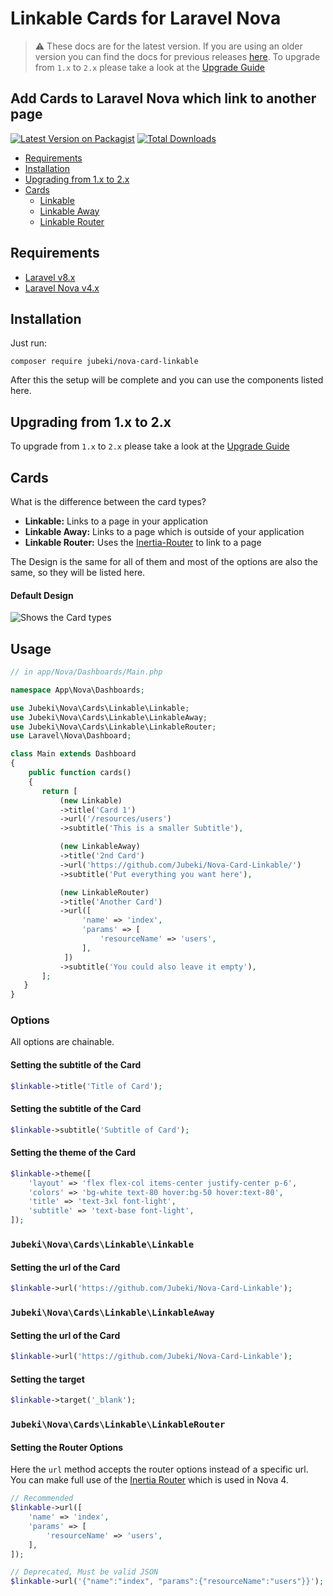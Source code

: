 # Linkable Cards for Laravel Nova

> ⚠️ These docs are for the latest version. If you are using an older version you can find the docs for previous releases [here](https://github.com/Jubeki/Nova-Card-Linkable/tree/1.x#readme). To upgrade from `1.x` to `2.x` please take a look at the [Upgrade Guide](UPGRADE.md)

## Add Cards to Laravel Nova which link to another page

[![Latest Version on Packagist](https://img.shields.io/packagist/v/jubeki/nova-card-linkable.svg?style=flat-square)](https://packagist.org/packages/jubeki/nova-card-linkable)
[![Total Downloads](https://img.shields.io/packagist/dt/jubeki/nova-card-linkable.svg?style=flat-square)](https://packagist.org/packages/jubeki/nova-card-linkable)

* [Requirements](#requirements)
* [Installation](#installation)
* [Upgrading from 1.x to 2.x](#upgrading-from-1.x-to-2.x)
* [Cards](#cards)
    * [Linkable](#linkable)
    * [Linkable Away](#linkable-away)
    * [Linkable Router](#linkable-router)

## Requirements

* [Laravel v8.x](https://laravel.com/docs/8.x)
* [Laravel Nova v4.x](https://nova.laravel.com/docs/4.0/)

## Installation

Just run:  
```
composer require jubeki/nova-card-linkable
```
After this the setup will be complete and you can use the components listed here.

## Upgrading from 1.x to 2.x

To upgrade from `1.x` to `2.x` please take a look at the [Upgrade Guide](UPGRADE.md)

## Cards

What is the difference between the card types?
* **Linkable:** Links to a page in your application
* **Linkable Away:** Links to a page which is outside of your application
* **Linkable Router:** Uses the [Inertia-Router](https://inertiajs.com/routing) to link to a page

The Design is the same for all of them and most of the options are also the same, so they will be listed here.

#### Default Design
![Shows the Card types](card.png)
<!-- TODO: New Image for Laravel Nova 4 -->

## Usage

<!-- TODO: Upgrade usage for Laravel Nova 4 -->
```php
// in app/Nova/Dashboards/Main.php

namespace App\Nova\Dashboards;

use Jubeki\Nova\Cards\Linkable\Linkable;
use Jubeki\Nova\Cards\Linkable\LinkableAway;
use Jubeki\Nova\Cards\Linkable\LinkableRouter;
use Laravel\Nova\Dashboard;

class Main extends Dashboard
{
    public function cards()
    {
       return [
           (new Linkable)
           ->title('Card 1')
           ->url('/resources/users')
           ->subtitle('This is a smaller Subtitle'),

           (new LinkableAway)
           ->title('2nd Card')
           ->url('https://github.com/Jubeki/Nova-Card-Linkable/')
           ->subtitle('Put everything you want here'),

           (new LinkableRouter)
           ->title('Another Card')
           ->url([
                'name' => 'index',
                'params' => [
                    'resourceName' => 'users',
                ],
            ])
           ->subtitle('You could also leave it empty'),
       ];
   }
}
```

### Options

All options are chainable.

#### Setting the subtitle of the Card

```php
$linkable->title('Title of Card');
```

#### Setting the subtitle of the Card

```php
$linkable->subtitle('Subtitle of Card');
```

#### Setting the theme of the Card

```php
$linkable->theme([
    'layout' => 'flex flex-col items-center justify-center p-6',
    'colors' => 'bg-white text-80 hover:bg-50 hover:text-80',
    'title' => 'text-3xl font-light',
    'subtitle' => 'text-base font-light',
]);
```

### `Jubeki\Nova\Cards\Linkable\Linkable`

#### Setting the url of the Card

```php
$linkable->url('https://github.com/Jubeki/Nova-Card-Linkable');
```

### `Jubeki\Nova\Cards\Linkable\LinkableAway`

#### Setting the url of the Card

```php
$linkable->url('https://github.com/Jubeki/Nova-Card-Linkable');
```

#### Setting the target
```php
$linkable->target('_blank');
```

### `Jubeki\Nova\Cards\Linkable\LinkableRouter`

#### Setting the Router Options

Here the `url` method accepts the router options instead of a specific url. You can make full use of the [Inertia Router](https://inertiajs.com/routing) which is used in Nova 4.

```php
// Recommended
$linkable->url([
    'name' => 'index',
    'params' => [
        'resourceName' => 'users',
    ],
]);

// Deprecated, Must be valid JSON
$linkable->url('{"name":"index", "params":{"resourceName":"users"}}');
```
